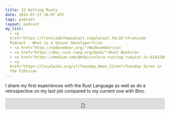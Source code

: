 ```yaml
---
title: 22 Getting Rusty
date: 2015-07-27 16:07 UTC
tags: podcast
layout: podcast
my_list:  
  - <a
  href="https://frontsidethepodcast.simplecast.fm/26">Fronside
  Podcast - What is a Senior Developer?</a>
  - <a href="http://nodevember.org/">Nodevember</a>
  - <a href="https://doc.rust-lang.org/book/">Rust Book</a>
  - <a href="https://medium.com/@mfpiccolo/a-rusting-rubyist-iv-b1d32802944b">A Rusting Rubyst</a>
  - <a
  href="https://localwiki.org/sf/Tuesday_Noon_Siren">Tuesday Siren in
  the FiDi</a>
---
```

I share my first experiences with the Rust Language as well as do a retrospective on my last job compared to my current one with Bloc.

<iframe frameborder='0' height='36px' scrolling='no' seamless src='https://simplecast.fm/e/14682?style=light' width='100%'></iframe>

